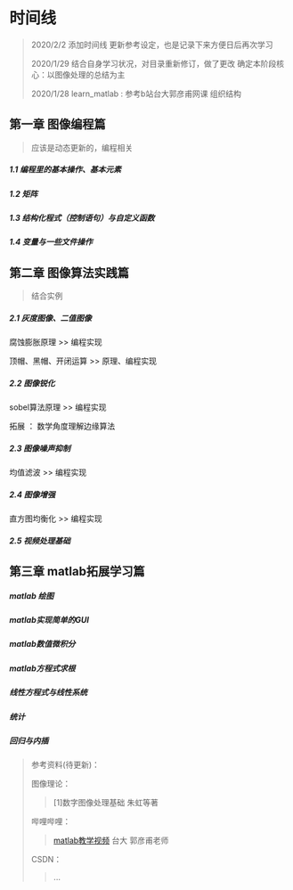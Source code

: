 # 时间线

> 2020/2/2 添加时间线
> 更新参考设定，也是记录下来方便日后再次学习
>
> 2020/1/29 结合自身学习状况，对目录重新修订，做了更改
> 确定本阶段核心：以图像处理的总结为主
>
> 2020/1/28 learn_matlab :
> 参考b站台大郭彦甫网课 组织结构

## 第一章 图像编程篇

> 应该是动态更新的，编程相关
##### 1.1 编程里的基本操作、基本元素

##### 1.2 矩阵

##### 1.3 结构化程式（控制语句）与自定义函数

##### 1.4 变量与一些文件操作

## 第二章 图像算法实践篇
> 结合实例 

##### 2.1 灰度图像、二值图像

腐蚀膨胀原理 >> 编程实现

顶帽、黑帽、开闭运算 >> 原理、编程实现

##### 2.2 图像锐化

sobel算法原理 >> 编程实现

拓展 ： 数学角度理解边缘算法

##### 2.3 图像噪声抑制

均值滤波 >> 编程实现

##### 2.4 图像增强

直方图均衡化 >> 编程实现

 ##### 2.5 视频处理基础

## 第三章 matlab拓展学习篇

##### matlab 绘图 

##### matlab实现简单的GUI

##### matlab数值微积分

##### matlab方程式求根

##### 线性方程式与线性系统

##### 统计

##### 回归与内插


> 参考资料(待更新)： 
>
> 图像理论：
>
> > [1]数字图像处理基础 朱虹等著
>
> 哔哩哔哩：
>
> > [matlab教学视频](https://www.bilibili.com/video/av68228488?from=search&seid=13807550414662796021) 台大 郭彦甫老师
>
> CSDN：
>
> > ...



